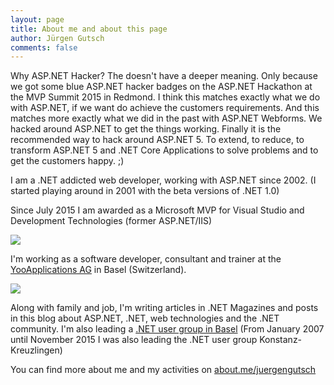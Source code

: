 ```yaml
---
layout: page
title: About me and about this page
author: Jürgen Gutsch
comments: false
---
```


Why ASP.NET Hacker? The doesn't have a deeper meaning. Only because we got some blue ASP.NET hacker badges on the ASP.NET Hackathon at the MVP Summit 2015 in Redmond. I think this matches exactly what we do with ASP.NET, if we want do achieve the customers requirements. And this matches more exactly what we did in the past with ASP.NET Webforms. We hacked around ASP.NET to get the things working. Finally it is the recommended way to hack around ASP.NET 5. To extend, to reduce, to transform ASP.NET 5 and .NET Core Applications to solve problems and to get the customers happy. ;)

I am a .NET addicted web developer, working with ASP.NET since 2002. (I started playing around in 2001 with the beta versions of .NET 1.0)

Since July 2015 I am awarded as a Microsoft MVP for Visual Studio and Development Technologies (former ASP.NET/IIS) 

[![](/img/MVP_Logo_Horizontal_Preferred_Cyan300_CMYK_72ppi.png)](https://mvp.microsoft.com/en-us/PublicProfile/5001508?fullName=J%C3%BCrgen%20Gutsch)

I'm working as a software developer, consultant and trainer at the [YooApplications AG](http://yooapps.com) in Basel (Switzerland).

![](/img/yoologo.png)

Along with family and job, I'm writing articles in .NET Magazines and posts in this blog about ASP.NET, .NET, web technologies and the .NET community. I'm also leading a [.NET user group in Basel](http://www.dotnet-nordwest.ch/)  (From January 2007 until November 2015 I was also leading the .NET user group Konstanz-Kreuzlingen)

You can find more about me and my activities on [about.me/juergengutsch](http://about.me/juergengutsch)